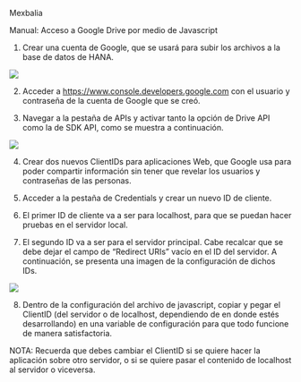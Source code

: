 Mexbalia

Manual: Acceso a Google Drive por medio de Javascript

1. Crear una cuenta de Google, que se usará para subir los archivos a la base de datos de HANA. 

![](https://github.com/suecarmol/gDrive_P1/screencaps/ScreenCap1.png)

2. Acceder a https://www.console.developers.google.com con el usuario y contraseña de la cuenta de Google que se creó.

3. Navegar a la pestaña de APIs y activar tanto la opción de Drive API como la de SDK API, como se muestra a continuación. 

![](https://github.com/suecarmol/gDrive_P1/screencaps/ScreenCap2.png)

4. Crear dos nuevos ClientIDs para aplicaciones Web, que Google usa para poder compartir información sin tener que revelar los usuarios y contraseñas de las personas. 

5. Acceder a la pestaña de Credentials y crear un nuevo ID de cliente.

6. El primer ID de cliente va a ser para localhost, para que se puedan hacer pruebas en el servidor local. 

7. El segundo ID va a ser para el servidor principal. Cabe recalcar que se debe dejar el campo de “Redirect URIs” vacío en el ID del servidor. A continuación, se presenta una imagen de la configuración de dichos IDs. 

![](https://github.com/suecarmol/gDrive_P1/screencaps/ScreenCap3.png)


8. Dentro de la configuración del archivo de javascript, copiar y pegar el ClientID (del servidor o de localhost, dependiendo de en donde estés desarrollando) en una variable de configuración para que todo funcione de manera satisfactoria. 



NOTA: Recuerda que debes cambiar el ClientID si se quiere hacer la aplicación sobre otro servidor, o si se quiere pasar el contenido de localhost al servidor o viceversa. 
